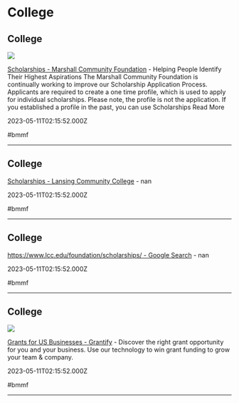 # College

## College

![](https://marshallcf.org/wp-content/uploads/2020/06/MarshallBluesFest_2017-7-720x480.jpg)

[Scholarships - Marshall Community Foundation](https://marshallcf.org/receive/scholarships) - Helping People Identify Their Highest Aspirations The Marshall Community Foundation is continually working to improve our Scholarship Application Process. Applicants are required to create a one time profile, which is used to apply for individual scholarships. Please note, the profile is not the application. If you established a profile in the past, you can use  Scholarships Read More

2023-05-11T02:15:52.000Z

#bmmf

---

## College

[Scholarships - Lansing Community College](https://www.lcc.edu/admissions-financial-aid/finaid/scholarships) - nan

2023-05-11T02:15:52.000Z

#bmmf

---

## College

[https://www.lcc.edu/foundation/scholarships/ - Google Search](https://www.google.com/search?q=https%3A%2F%2Fwww.lcc.edu%2Ffoundation%2Fscholarships%2F) - nan

2023-05-11T02:15:52.000Z

#bmmf

---

## College

![](https://grantify.io/wp-content/uploads/2020/03/social-media-facebook.jpg)

[Grants for US Businesses - Grantify](https://grantify.io/us/grants-for-us-businesses?gad=1&gclid=CjwKCAjwge2iBhBBEiwAfXDBR0b3bQ3G5rxUmsqOIvlXzXg85O7rS_X8vQGgaXD8i0YqjtnFA-1O9RoC49QQAvD_BwE) - Discover the right grant opportunity for you and your business. Use our technology to win grant funding to grow your team & company.

2023-05-11T02:15:52.000Z

#bmmf

---
